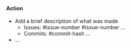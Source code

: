 <!-- Thanks for contributing to SwiftLinkPreview 😀 -->

<!--- Please follow the guideline below for a better maintenance -->

<!-- Change the action with the following types: Added|Removed|Updated|Fixed or something alike. Group them by type. -->
#### Action 

<!-- If there are issues related to your PR, besides adding a brief description, add the issues' number. -->
- Add a brief description of what was made
	- Issues: #issue-number #issue-number ...
	- Commits: #commit-hash ...
- ...